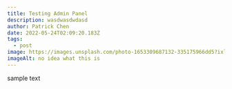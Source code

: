 ```yaml
---
title: Testing Admin Panel
description: wasdwasdwdasd
author: Patrick Chen
date: 2022-05-24T02:09:20.183Z
tags:
  - post
image: https://images.unsplash.com/photo-1653309687132-335175966dd5?ixlib=rb-1.2.1&raw_url=true&q=80&fm=jpg&crop=entropy&cs=tinysrgb&ixid=MnwxMjA3fDB8MHxwaG90by1wYWdlfHx8fGVufDB8fHx8&auto=format&fit=crop&w=1548
imageAlt: no idea what this is
---
```

sample text